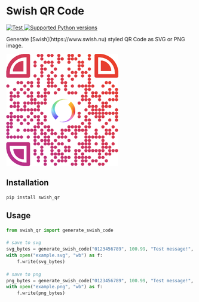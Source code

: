 # Swish QR Code

<p>
<a href="https://github.com/fr3h4g/swish-qr-python/actions?query=event%3Apush+branch%3Amain" target="_blank">
    <img src="https://github.com/fr3h4g/swish-qr-python/actions/workflows/tests.yml/badge.svg" alt="Test">
</a>
<a href="https://pypi.org/project/fastapi" target="_blank">
    <img src="https://img.shields.io/pypi/pyversions/swish_qr.svg" alt="Supported Python versions">
</a>
</p>
Generate [Swish](https://www.swish.nu) styled QR Code as SVG or PNG image.

![Example](https://raw.githubusercontent.com/fr3h4g/swish-qr-python/main/example.png "Example")

## Installation

```
pip install swish_qr
```

## Usage

```python
from swish_qr import generate_swish_code

# save to svg
svg_bytes = generate_swish_code("0123456789", 100.99, "Test message!", format="svg")
with open("example.svg", "wb") as f:
    f.write(svg_bytes)

# save to png
png_bytes = generate_swish_code("0123456789", 100.99, "Test message!", format="png")
with open("example.png", "wb") as f:
    f.write(png_bytes)

```
